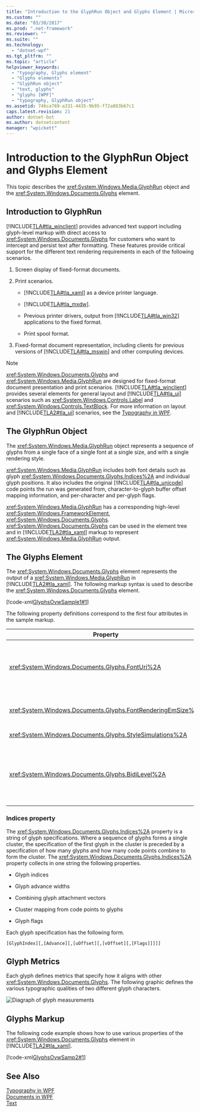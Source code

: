 ```yaml
---
title: "Introduction to the GlyphRun Object and Glyphs Element | Microsoft Docs"
ms.custom: ""
ms.date: "03/30/2017"
ms.prod: ".net-framework"
ms.reviewer: ""
ms.suite: ""
ms.technology: 
  - "dotnet-wpf"
ms.tgt_pltfrm: ""
ms.topic: "article"
helpviewer_keywords: 
  - "typography, Glyphs element"
  - "Glyphs elements"
  - "GlyphRun object"
  - "text, glyphs"
  - "glyphs [WPF]"
  - "typography, GlyphRun object"
ms.assetid: 746ca769-a331-4435-9b95-f72a883b67c1
caps.latest.revision: 21
author: dotnet-bot
ms.author: dotnetcontent
manager: "wpickett"
---
```

# Introduction to the GlyphRun Object and Glyphs Element
This topic describes the              <xref:System.Windows.Media.GlyphRun> object and the              <xref:System.Windows.Documents.Glyphs> element.  
  
  
<a name="text_glyphrunovw_intro"></a>   
## Introduction to GlyphRun  
 [!INCLUDE[TLA#tla_winclient](../../../../includes/tlasharptla-winclient-md.md)] provides advanced text support including                  glyph-level markup                  with direct access to                  <xref:System.Windows.Documents.Glyphs> for customers who want to intercept and persist text after formatting. These features provide critical support for the different text rendering requirements in each of the following scenarios.  
  
1.  Screen display of fixed-format documents.  
  
2.  Print scenarios.  
  
    -   [!INCLUDE[TLA#tla_xaml](../../../../includes/tlasharptla-xaml-md.md)] as a device printer language.  
  
    -   [!INCLUDE[TLA#tla_mxdw](../../../../includes/tlasharptla-mxdw-md.md)].  
  
    -   Previous printer drivers, output from                                  [!INCLUDE[TLA#tla_win32](../../../../includes/tlasharptla-win32-md.md)] applications to the fixed format.  
  
    -   Print spool format.  
  
3.  Fixed-format document representation, including clients for previous versions of                          [!INCLUDE[TLA#tla_mswin](../../../../includes/tlasharptla-mswin-md.md)] and other computing devices.  
  
> [!NOTE]
>  <xref:System.Windows.Documents.Glyphs> and                      <xref:System.Windows.Media.GlyphRun> are designed for fixed-format document presentation and print scenarios.                      [!INCLUDE[TLA#tla_winclient](../../../../includes/tlasharptla-winclient-md.md)] provides several elements for general layout and                      [!INCLUDE[TLA#tla_ui](../../../../includes/tlasharptla-ui-md.md)] scenarios such as                      <xref:System.Windows.Controls.Label> and                      <xref:System.Windows.Controls.TextBlock>. For more information on layout and                      [!INCLUDE[TLA2#tla_ui](../../../../includes/tla2sharptla-ui-md.md)] scenarios, see the                      [Typography in WPF](../../../../docs/framework/wpf/advanced/typography-in-wpf.md).  
  
<a name="text_glyphrunovw_glyphrunobject"></a>   
## The GlyphRun Object  
 The                  <xref:System.Windows.Media.GlyphRun> object represents a sequence of glyphs                  from a single face of a single font at a single size, and with a single rendering style.  
  
 <xref:System.Windows.Media.GlyphRun> includes both font details such as glyph                  <xref:System.Windows.Documents.Glyphs.Indices%2A> and individual glyph positions. It also includes the original                  [!INCLUDE[TLA#tla_unicode](../../../../includes/tlasharptla-unicode-md.md)] code points the run was generated from, character-to-glyph buffer offset mapping information, and per-character and per-glyph flags.  
  
 <xref:System.Windows.Media.GlyphRun> has a corresponding high-level                  <xref:System.Windows.FrameworkElement>,                  <xref:System.Windows.Documents.Glyphs>.                  <xref:System.Windows.Documents.Glyphs> can be used in the element tree and in                  [!INCLUDE[TLA2#tla_xaml](../../../../includes/tla2sharptla-xaml-md.md)] markup to represent                  <xref:System.Windows.Media.GlyphRun> output.  
  
<a name="text_glyphrunovw_glyphselement"></a>   
## The Glyphs Element  
 The                  <xref:System.Windows.Documents.Glyphs> element represents the output of a                  <xref:System.Windows.Media.GlyphRun> in                  [!INCLUDE[TLA2#tla_xaml](../../../../includes/tla2sharptla-xaml-md.md)]. The following markup syntax is used to describe the                  <xref:System.Windows.Documents.Glyphs> element.  
  
 [!code-xml[GlyphsOvwSample1#1](../../../../samples/snippets/csharp/VS_Snippets_Wpf/GlyphsOvwSample1/CS/default.xaml#1)]  
  
 The following property definitions correspond to the first four attributes in the sample markup.  
  
|Property|Description|  
|--------------|-----------------|  
|<xref:System.Windows.Documents.Glyphs.FontUri%2A>|Specifies a resource identifier: file name, Web                                  [!INCLUDE[TLA#tla_uri](../../../../includes/tlasharptla-uri-md.md)], or resource reference in the application .exe or container.|  
|<xref:System.Windows.Documents.Glyphs.FontRenderingEmSize%2A>|Specifies the font size in drawing surface units (default is .96 inches).|  
|<xref:System.Windows.Documents.Glyphs.StyleSimulations%2A>|Specifies flags for bold and Italic styles.|  
|<xref:System.Windows.Documents.Glyphs.BidiLevel%2A>|Specifies the bidirectional layout level. Even-numbered and zero values imply left-to-right layout; odd-numbered values imply right-to-left layout.|  
  
<a name="text_glyphrunovw_indicesproperty"></a>   
### Indices property  
 The                          <xref:System.Windows.Documents.Glyphs.Indices%2A> property is a string of glyph specifications. Where a sequence of glyphs forms a single cluster, the specification of the first glyph in the cluster is preceded by a specification of how many glyphs and how many code points combine to form the cluster. The                          <xref:System.Windows.Documents.Glyphs.Indices%2A> property collects in one string the following properties.  
  
-   Glyph indices  
  
-   Glyph advance widths  
  
-   Combining glyph attachment vectors  
  
-   Cluster mapping from code points to glyphs  
  
-   Glyph flags  
  
 Each glyph specification has the following form.  
  
 `[GlyphIndex][,[Advance][,[uOffset][,[vOffset][,[Flags]]]]]`  
  
<a name="text_glyphrunovw_glyphmetrics"></a>   
## Glyph Metrics  
 Each glyph defines metrics that specify how it aligns with other                  <xref:System.Windows.Documents.Glyphs>. The following graphic defines the various typographic qualities of two different glyph characters.  
  
 ![Diagraph of glyph measurements](../../../../docs/framework/wpf/advanced/media/glyph-example.png "glyph_example")  
  
<a name="text_glyphrunovw_glyphsmarkup"></a>   
## Glyphs Markup  
 The following code example shows how to use various properties of the                  <xref:System.Windows.Documents.Glyphs> element in                  [!INCLUDE[TLA2#tla_xaml](../../../../includes/tla2sharptla-xaml-md.md)].  
  
 [!code-xml[GlyphsOvwSamp2#1](../../../../samples/snippets/csharp/VS_Snippets_Wpf/GlyphsOvwSamp2/CS/default.xaml#1)]  
  
## See Also  
 [Typography in WPF](../../../../docs/framework/wpf/advanced/typography-in-wpf.md)   
 [Documents in WPF](../../../../docs/framework/wpf/advanced/documents-in-wpf.md)   
 [Text](../../../../docs/framework/wpf/advanced/optimizing-performance-text.md)
